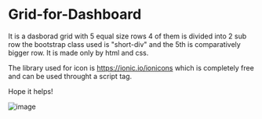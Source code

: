 # Grid-for-Dashboard

It is a dasborad grid with 5 equal size rows 4 of them is divided into 2 sub row the bootstrap class used is "short-div" and the 5th is comparatively bigger row.
It is made only by html and css.

The library used for icon is https://ionic.io/ionicons which is completely free and can be used throught a script tag.

Hope it helps!

![image](https://user-images.githubusercontent.com/74825076/228344166-d60c3a6e-3c56-4601-a005-5b257a099ccc.png)

